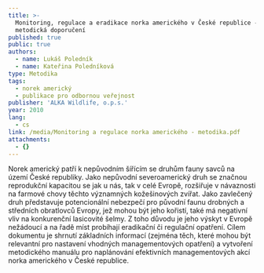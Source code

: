 ```yaml
---
title: >-
  Monitoring, regulace a eradikace norka amerického v České republice -
  metodická doporučení
published: true
public: true
authors:
  - name: Lukáš Poledník
  - name: Kateřina Poledníková
type: Metodika
tags:
  - norek americký
  - publikace pro odbornou veřejnost
publisher: 'ALKA Wildlife, o.p.s.'
year: 2010
lang:
  - cs
link: /media/Monitoring a regulace norka amerického - metodika.pdf
attachments:
  - {}
---
```

Norek americký patří k nepůvodním šířícím se druhům fauny savců na území České republiky. Jako nepůvodní severoamerický druh se značnou reprodukční kapacitou se jak u nás, tak v celé Evropě, rozšiřuje v návaznosti na farmové chovy těchto významných kožešinových zvířat. Jako zavlečený druh představuje potencionální nebezpečí pro původní faunu drobných a středních obratlovců Evropy, jež mohou být jeho kořistí, také má negativní vliv na konkurenční lasicovité šelmy. Z toho důvodu je jeho výskyt v Evropě nežádoucí a na řadě míst probíhají eradikační či regulační opatření. Cílem dokumentu je shrnutí základních informací (zejména těch, které mohou být relevantní pro nastavení vhodných managementových opatření) a vytvoření metodického manuálu pro naplánování efektivních managementových akcí norka amerického v České republice.

